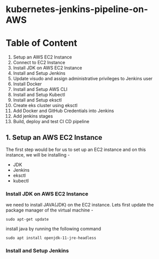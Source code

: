 # kubernetes-jenkins-pipeline-on-AWS

Table of Content
=================

1. Setup an AWS EC2 Instance
2. Connect to EC2 Instance
3. Install JDK on AWS EC2 Instance
4. Install and Setup Jenkins
5. Update visudo and assign administrative privileges to Jenkins user
6. Install Docker
7. Install and Setup AWS CLI
8. Install and Setup Kubectl
9. Install and Setup eksctl
10. Create eks cluster using eksctl
11. Add Docker and GitHub Credentials into Jenkins
12. Add jenkins stages
13. Build, deploy and test CI CD pipeline

## 1. Setup an AWS EC2 Instance
The first step would be for us to set up an EC2 instance and on this instance, we will be installing -

* JDK
* Jenkins
* eksctl
* kubectl

###  Install JDK on AWS EC2 Instance

we need to install JAVA(JDK) on the EC2 instance.
Lets first update the package manager of the virtual machine -

```
sudo apt-get update  
```
install java by running the following command

```
sudo apt install openjdk-11-jre-headless
```

### Install and Setup Jenkins

